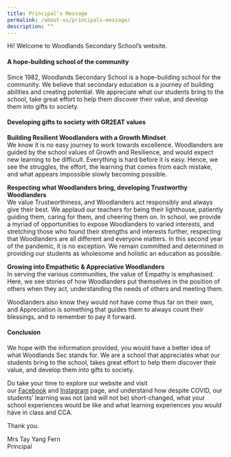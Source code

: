 ```yaml
---
title: Principal's Message
permalink: /about-us/principals-message/
description: ""
---
```

Hi! Welcome to Woodlands Secondary School’s website.

#### **A hope-building school of the community**

Since 1982, Woodlands Secondary School is a hope-building school for the community. We believe that secondary education is a journey of building abilities and creating potential. We appreciate what our students bring to the school, take great effort to help them discover their value, and develop them into gifts to society.

#### **Developing gifts to society with GR2EAT values**

**Building Resilient Woodlanders with a Growth Mindset**  
We know it is no easy journey to work towards excellence. Woodlanders are guided by the school values of Growth and Resilience, and would expect new learning to be difficult. Everything is hard before it is easy. Hence, we see the struggles, the effort, the learning that comes from each mistake, and what appears impossible slowly becoming possible.

**Respecting what Woodlanders bring, developing Trustworthy Woodlanders**  
We value Trustworthiness, and Woodlanders act responsibly and always give their best. We applaud our teachers for being their lighthouse, patiently guiding them, caring for them, and cheering them on. In school, we provide a myriad of opportunities to expose Woodlanders to varied interests, and stretching those who found their strengths and interests further, respecting that Woodlanders are all different and everyone matters. In this second year of the pandemic, it is no exception. We remain committed and determined in providing our students as wholesome and holistic an education as possible.

**Growing into Empathetic & Appreciative Woodlanders**  
In serving the various communities, the value of Empathy is emphasised. Here, we see stories of how Woodlanders put themselves in the position of others when they act, understanding the needs of others and meeting them.

Woodlanders also know they would not have come thus far on their own, and Appreciation is something that guides them to always count their blessings, and to remember to pay it forward.

#### **Conclusion**

We hope with the information provided, you would have a better idea of what Woodlands Sec stands for. We are a school that appreciates what our students bring to the school, takes great effort to help them discover their value, and develop them into gifts to society.

Do take your time to explore our website and visit our [Facebook](https://www.facebook.com/woodlandssecsch) and [Instagram](https://www.instagram.com/woodlandssec/) page, and understand how despite COVID, our students’ learning was not (and will not be) short-changed, what your school experiences would be like and what learning experiences you would have in class and CCA.

Thank you.

Mrs Tay Yang Fern    
Principal
